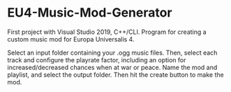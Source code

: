 # EU4-Music-Mod-Generator
First project with Visual Studio 2019, C++/CLI. Program for creating a custom music mod for Europa Universalis 4.

Select an input folder containing your .ogg music files.
Then, select each track and configure the playrate factor, including an option for increased/decreased chances when at war or peace.
Name the mod and playlist, and select the output folder. Then hit the create button to make the mod.
